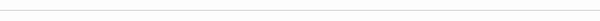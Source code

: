 <div style="display: flex; flex-direction: column; align-items: center; justify-content: center; height: 70vh; text-align: center;">
  <div style="height: 50%; center;"></div>
 <h1 align="center">  <img  alt="html5" src="https://media0.giphy.com/media/lkJIyTUWMZQWFDl8eH/200.webp?cid=ecf05e47t41cm2zthf7ufhorlmh44b6f2c33ryeaopz5r1y5&ep=v1_gifs_related&rid=200.webp&ct=s" style="width: 70px; height: auto%; transform: scaleX(-1)" />
                    <img alt="Siberian GitHub stats" src="https://readme-typing-svg.demolab.com/?color=08ffde&lines=💰Financeiro💰.;" />
   <img alt="html5" src="https://media0.giphy.com/media/lkJIyTUWMZQWFDl8eH/200.webp?cid=ecf05e47t41cm2zthf7ufhorlmh44b6f2c33ryeaopz5r1y5&ep=v1_gifs_related&rid=200.webp&ct=s" style="width: 70px; height: auto;" /></h1>
  <h3 align="center"> <img  alt="html5"
   src="https://media4.giphy.com/media/P5S1CXl0y1v1I9308B/200w.webp?cid=ecf05e47b67nmertau2mldj9bgbxrepqvz45fa9kzn5eqowd&ep=v1_stickers_search&rid=200w.webp&ct=s" style="width: 40px; height: 70%; transform: scaleX(1)" />  
                       <img alt="Siberian GitHub stats" src="https://readme-typing-svg.demolab.com/?color=08ffde&lines=💰Contas+a+Receber💰.;" />
  <img alt="html5"
 src="https://media4.giphy.com/media/P5S1CXl0y1v1I9308B/200w.webp?cid=ecf05e47b67nmertau2mldj9bgbxrepqvz45fa9kzn5eqowd&ep=v1_stickers_search&rid=200w.webp&ct=s" style="width: 40px; height: 70%; transform: scaleX(-1)" style="width: 40px; height: 70%;" /> </h3>


[ <img src="https://media4.giphy.com/media/xT5LMNyqJr3Q7apMQM/200.webp?cid=ecf05e47d13riogtqcwi8u1vd19fbgqdb4r051mwjgr5gcw3&ep=v1_gifs_search&rid=200.webp&ct=g" style="display: flex; flex-direction: column; align: center; justify-content: center; height: 120vh;">](https://youtu.be/qMxX-QOV9tI?t=60)</h3>
</div>
